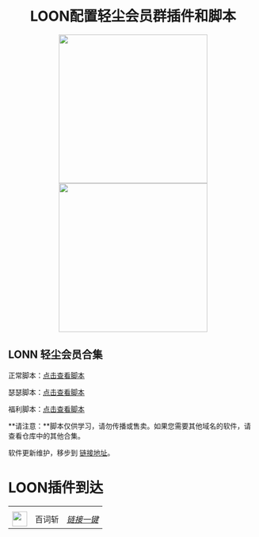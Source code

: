 <h1 align="center">LOON配置轻尘会员群插件和脚本</h1>

<p align="center">
<img src="https://raw.githubusercontent.com/Rabbit-Spec/Surge/Master/Conf/img/1.PNG" width="300"></img>
<img src="https://raw.githubusercontent.com/Rabbit-Spec/Surge/Master/Conf/img/5.PNG" width="300"></img>
</p>

## LONN 轻尘会员合集

正常脚本：[点击查看脚本](https://raw.githubusercontent.com/Yu9191/Rewrite/main/Revenuecat.js)

瑟瑟脚本：[点击查看脚本](https://raw.githubusercontent.com/Yu9191/Rewrite/main/Revenuecat.js)

福利脚本：[点击查看脚本](https://raw.githubusercontent.com/Yu9191/Rewrite/main/Revenuecat.js)

**请注意：**脚本仅供学习，请勿传播或售卖。如果您需要其他域名的软件，请查看仓库中的其他合集。

软件更新维护，移步到 [链接地址](https://t.me/yqc_123/3726)。

# LOON插件到达

<table>
    <tr> <th>        </th> <th>  </th> <th>     </th>
    <tr>
        <td rowspan="14"><strong><a href="https://www.nsloon.com/openloon/import?plugin=https://gist.githubusercontent.com/IC58G/71ce2555c90717c71882bc4f9f233320/raw/Unlock-R.plugin"> <img src="https://raw.githubusercontent.com/fmz200/wool_scripts/main/icons/lige47/spotify(green).png" width="30"></img> </a></strong></td>
    <tr>
         </td> <td > 百词斩 </td> <td ><a href="https://www.nsloon.com/openloon/import?plugin=https://gist.githubusercontent.com/IC58G/770ac896f0b0ec89cdb9b91ccd8cf426/raw/bcz.plugin"><em>链接一键</em></a></td>
    </tr>

